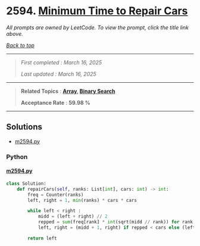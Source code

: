 # 2594. [Minimum Time to Repair Cars](<https://leetcode.com/problems/minimum-time-to-repair-cars>)

*All prompts are owned by LeetCode. To view the prompt, click the title link above.*

*[Back to top](<../README.md>)*

------

> *First completed : March 16, 2025*
>
> *Last updated : March 16, 2025*

------

> **Related Topics** : **[Array](<by_topic/Array.md>), [Binary Search](<by_topic/Binary Search.md>)**
>
> **Acceptance Rate** : **59.98 %**

------

## Solutions

- [m2594.py](<../my-submissions/m2594.py>)
### Python
#### [m2594.py](<../my-submissions/m2594.py>)
```Python
class Solution:
    def repairCars(self, ranks: List[int], cars: int) -> int:
        freq = Counter(ranks)
        left, right = 1, min(ranks) * cars * cars

        while left < right :
            midd = (left + right) // 2
            repped = sum(freq[rank] * int(sqrt(midd // rank)) for rank in freq)
            left, right = (midd + 1, right) if repped < cars else (left, midd)

        return left
```

